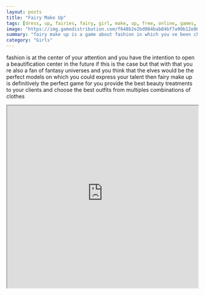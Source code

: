 ```yaml
---
layout: posts
title: "Fairy Make Up"
tags: [dress, up, fairies, fairy, girl, make, up, free, online, games, oyna, game, free, games, play, play, games]
image: "https://img.gamedistribution.com/f648b2e2bd084bab84bf7a90b12e8616-1280x550.jpeg"
summary: "fairy make up is a game about fashion in which you ve been charged with the task of giving your clients a revamping session you must first take upon yourself to clean their faces then to give them some make up once that s done your then have the occasion to choose a outfits from a multitude of clothing and accessories  free online games oyna game free games play play games"
category: "Girls"
---
```


fashion is at the center of your attention and you have the intention to open a beautification center in the future if this is the case but that with that you re also a fan of fantasy universes and you think that the elves would be the perfect models on which you could express your talent then fairy make up is definitively the perfect game for you provide the best beauty treatments to your clients and choose the best outfits from multiples combinations of clothes

<iframe width="100%" height="480px;" src="https://html5.gamedistribution.com/f648b2e2bd084bab84bf7a90b12e8616/"></iframe>